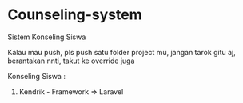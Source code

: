 # Counseling-system
Sistem Konseling Siswa

Kalau mau push, pls push satu folder project mu, jangan tarok gitu aj, berantakan nnti, takut ke override juga

Konseling Siswa :
1. Kendrik - Framework => Laravel
